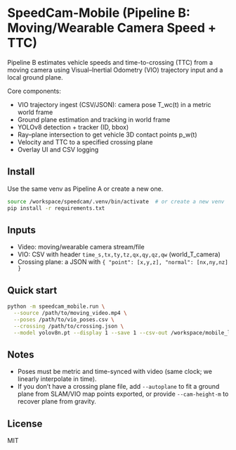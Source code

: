 # SpeedCam-Mobile (Pipeline B: Moving/Wearable Camera Speed + TTC)

Pipeline B estimates vehicle speeds and time-to-crossing (TTC) from a moving camera using Visual–Inertial Odometry (VIO) trajectory input and a local ground plane.

Core components:
- VIO trajectory ingest (CSV/JSON): camera pose T_wc(t) in a metric world frame
- Ground plane estimation and tracking in world frame
- YOLOv8 detection + tracker (ID, bbox)
- Ray–plane intersection to get vehicle 3D contact points p_w(t)
- Velocity and TTC to a specified crossing plane
- Overlay UI and CSV logging

## Install

Use the same venv as Pipeline A or create a new one.

```bash
source /workspace/speedcam/.venv/bin/activate  # or create a new venv
pip install -r requirements.txt
```

## Inputs
- Video: moving/wearable camera stream/file
- VIO: CSV with header `time_s,tx,ty,tz,qx,qy,qz,qw` (world_T_camera)
- Crossing plane: a JSON with `{ "point": [x,y,z], "normal": [nx,ny,nz] }`

## Quick start

```bash
python -m speedcam_mobile.run \
  --source /path/to/moving_video.mp4 \
  --poses /path/to/vio_poses.csv \
  --crossing /path/to/crossing.json \
  --model yolov8n.pt --display 1 --save 1 --csv-out /workspace/mobile_log.csv
```

## Notes
- Poses must be metric and time-synced with video (same clock; we linearly interpolate in time).
- If you don’t have a crossing plane file, add `--autoplane` to fit a ground plane from SLAM/VIO map points exported, or provide `--cam-height-m` to recover plane from gravity.

## License
MIT